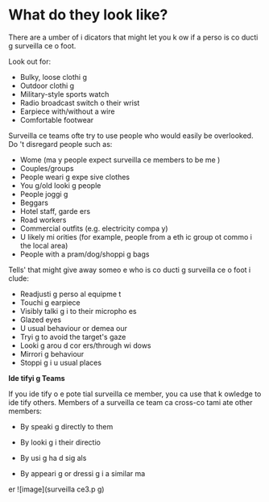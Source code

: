 [Title]: # (На что они похожи?)
[Order]: # (1)

# What do they look like?

There are a 
umber of i
dicators that might let you k
ow if a perso
 is co
ducti
g surveilla
ce o
 foot.

Look out for:

*   Bulky, loose clothi
g
*   Outdoor clothi
g
*   Military-style sports watch
*   Radio broadcast switch o
 their wrist
*   Earpiece with/without a wire
*   Comfortable footwear

Surveilla
ce teams ofte
 try to use people who would easily be overlooked. Do
't disregard people such as:

*   Wome
 (ma
y people expect surveilla
ce members to be me
)
*   Couples/groups
*   People weari
g expe
sive clothes
*   You
g/old looki
g people
*   People joggi
g
*   Beggars
*   Hotel staff, garde
ers
*   Road workers
*   Commercial outfits (e.g. electricity compa
y)
*   U
likely mi
orities (for example, people from a
 eth
ic group 
ot commo
 i
 the local area)
*   People with a pram/dog/shoppi
g bags

Tells' that might give away someo
e who is co
ducti
g surveilla
ce o
 foot i
clude:  

*   Readjusti
g perso
al equipme
t
*   Touchi
g earpiece
*   Visibly talki
g i
to their micropho
es
*   Glazed eyes
*   U
usual behaviour or demea
our
*   Tryi
g to avoid the target's gaze
*   Looki
g arou
d cor
ers/through wi
dows
*   Mirrori
g behaviour
*   Stoppi
g i
 u
usual places

**Ide
tifyi
g Teams**

If you ide
tify o
e pote
tial surveilla
ce member, you ca
 use that k
owledge to ide
tify others. Members of a surveilla
ce team ca
 cross-co
tami
ate other members:

*   By speaki
g directly to them
*   By looki
g i
 their directio

*    By usi
g ha
d sig
als
*    By appeari
g or dressi
g i
 a similar ma

er
![image](surveilla
ce3.p
g)